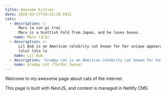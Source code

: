 ```yaml
---
title: Awesome kitties
date: 2019-03-17T19:31:20.591Z
cats:
  - description: |-
      Maru la con gi troi 
      Maru is a Scottish Fold from Japan, and he loves boxes.
    name: Maru (まる)
  - description: >-
      Lil Bub is an American celebrity cat known for her unique appearance. Hono
      lulul lala la
    name: Lil Bub
  - description: 'Grumpy cat is an American celebrity cat known for her grumpy appearance. '
    name: Grumpy cat (Tardar Sauce)
---
```

Welcome to my awesome page about cats of the internet. 

This page is built with NextJS, and content is managed in Netlify CMS
